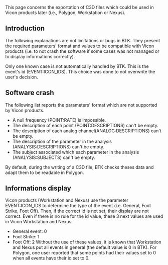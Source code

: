 This page concerns the exportation of C3D files which could be used in Vicon products later (i.e., Polygon, Workstation or Nexus).

## Introduction ##
The following explanations are not limitations or bugs in BTK. They present the required parameters' format and values to be compatible with Vicon products (i.e. to not crash the software if some cases was not managed or to display informations correctly).

Only one known case is not automatically handled by BTK. This is the event's id (EVENT:ICON\_IDS). This choice was done to not overwrite the user's decision.

## Software crash ##
The following list reports the parameters' format which are not supported by Vicon products.
  * A null frequency (POINT:RATE) is impossible.
  * The description of each point (POINT:DESCRIPTIONS) can't be empty.
  * The description of each analog channel(ANALOG:DESCRIPTIONS) can't be empty.
  * The description of the parameter in the analysis (ANALYSIS:DESCRIPTIONS) can't be empty.
  * The subject associated which each parameter in the analysis (ANALYSIS:SUBJECTS) can't be empty.

By default, during the writing of a C3D file, BTK checks theses data and adapt them to be readable in Polygon.

## Informations display ##
Vicon products (Workstation and Nexus) use the parameter EVENT:ICON\_IDS to determine the type of the event (i.e. General, Foot Strike, Foot Off). Then, if the correct id is not set, their display are not correct. Even if there is no rule for the id value, these 3 next values are used in Vicon Workstation and Nexus:
  * General event: 0
  * Foot Strike: 1
  * Foot Off: 2
Without the use of these values, it is  known that Workstation and Nexus put all events in general (the default value is 0 in BTK). For Polygon, one user reported that some points had their values set to 0 when all events have their id set to 0.